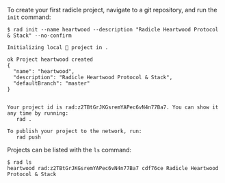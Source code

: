 
To create your first radicle project, navigate to a git repository, and run
the `init` command:

```
$ rad init --name heartwood --description "Radicle Heartwood Protocol & Stack" --no-confirm

Initializing local 🌱 project in .

ok Project heartwood created
{
  "name": "heartwood",
  "description": "Radicle Heartwood Protocol & Stack",
  "defaultBranch": "master"
}


Your project id is rad:z2TBtGrJKGsremYAPec6vN4n77Ba7. You can show it any time by running:
   rad .

To publish your project to the network, run:
   rad push

```

Projects can be listed with the `ls` command:

```
$ rad ls
heartwood rad:z2TBtGrJKGsremYAPec6vN4n77Ba7 cdf76ce Radicle Heartwood Protocol & Stack
```
